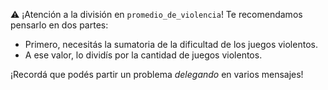:warning: ¡Atención a la división en `promedio_de_violencia`! Te recomendamos pensarlo en dos partes:

* Primero, necesitás la sumatoria de la dificultad de los juegos violentos.
* A ese valor, lo dividís por la cantidad de juegos violentos.

¡Recordá que podés partir un problema _delegando_ en varios mensajes!